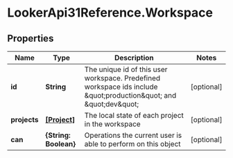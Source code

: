 # LookerApi31Reference.Workspace

## Properties
Name | Type | Description | Notes
------------ | ------------- | ------------- | -------------
**id** | **String** | The unique id of this user workspace. Predefined workspace ids include \&quot;production\&quot; and \&quot;dev\&quot; | [optional] 
**projects** | [**[Project]**](Project.md) | The local state of each project in the workspace | [optional] 
**can** | **{String: Boolean}** | Operations the current user is able to perform on this object | [optional] 


